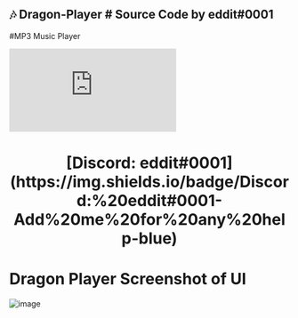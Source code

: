 ## 🎶 Dragon-Player # Source Code by eddit#0001
#MP3 Music Player


![GitHub contributors](https://img.shields.io/github/contributors/scottydocs/README-template.md)
<h1 align="center">[Discord: eddit#0001](https://img.shields.io/badge/Discord:%20eddit#0001-Add%20me%20for%20any%20help-blue)</h1>


# Dragon Player Screenshot of UI

![image](https://user-images.githubusercontent.com/33374170/189505519-baf55c7c-236b-47bd-9cd7-11536211cd11.png)
